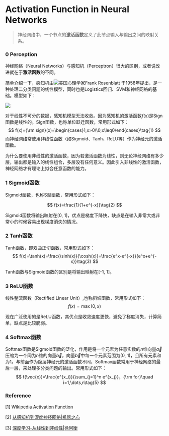 # Activation Function in Neural Networks

> 神经网络中，一个节点的**激活函数**定义了此节点输入与输出之间的映射关系。

### 0 Perception

神经网络（Neural Networks）与感知机（Perceptron）很大的区别，或者说改进就在于**激活函数**的不同。

简单介绍一下，感知机由![](https://upload.wikimedia.org/wikipedia/commons/thumb/a/a4/Flag_of_the_United_States.svg/38px-Flag_of_the_United_States.svg.png)美国心理学家Frank Rosenblatt 于1958年提出，是一种处理二分类问题的线性模型，同时也是Logistics回归、SVM和神经网络的基础。模型如下：

![](https://upload.wikimedia.org/wikipedia/commons/thumb/3/31/Perceptron.svg/750px-Perceptron.svg.png)

对于线性不可分的数据，感知机模型无法收敛。因为感知机的激活函数$f(x)$是Sign函数是线性的。Sign函数，也称单位跃迁函数，常用形式如下：
$$
f(x)={\rm sign}(x)=\begin{cases}1,x>0\\0,x\leq0\end{cases}\tag{1}
$$
而神经网络常使用非线性函数（如Sigmoid、Tanh、ReLU等）作为神经元的激活函数。

为什么要使用非线性的激活函数，因为若激活函数为线性，则无论神经网络有多少层，输出都是输入的线性组合，多层没有任何意义。因此引入非线性的激活函数，神经网络才有理论上拟合任意函数的能力。

### 1 Sigmoid函数

Sigmoid函数，也称S型函数，常用形式如下：

$$
f(x)=\frac{1}{1+e^{-x}}\tag{2}
$$

Sigmoid函数将输出映射在[0, 1]，优点是梯度下降快，缺点是在输入非常大或非常小的时候容易出现梯度消失的情况。

### 2 Tanh函数

Tanh函数，即双曲正切函数，常用形式如下：
$$
f(x)=\tanh(x)=\frac{\sinh(x)}{\cosh(x)}=\frac{e^x-e^{-x}}{e^x+e^{-x}}\tag{3}
$$

Tanh函数与Sigmoid函数的区别是将输出映射在[-1, 1]。

### 3 ReLU函数

线性整流函数（Rectified Linear Unit）,也称斜坡函数，常用形式如下：
$$
f(x)=\max(0,x)\tag{4}
$$

现在广泛使用的是ReLU函数，其优点是收敛速度更快，避免了梯度消失，计算简单，缺点是比较脆弱。

### 4 Softmax函数

Softmax函数是Sigmoid函数的泛化，作用是将一个元素为任意实数的$n$维向量$\vec{a}$压缩为一个同为$n$维的向量$\vec{b}$，向量$\vec{b}$中每一个元素范围为(0, 1)，且所有元素和为1。与前面作为隐层神经元的激活函数不同，Softmax函数常用于神经网络的最后一层，来处理多分类问题的输出。常用形式如下：
$$
f(\vec{x})=\frac{e^{x_i}}{\sum_{j=1}^n e^{x_j}}，{\rm for}\quad i=1,\dots,n\tag{5}
$$

### Reference

\[1] [Wikipedia Activation Function](https://en.wikipedia.org/wiki/Activation_function)

\[2] [从感知机到深度神经网络|机器之心](https://www.jiqizhixin.com/articles/2018-01-15-2)

\[3] [深度学习-从线性到非线性|徐阿衡](http://www.shuang0420.com/2017/01/21/%E7%A5%9E%E7%BB%8F%E7%BD%91%E7%BB%9C-%E4%BB%8E%E7%BA%BF%E6%80%A7%E5%88%B0%E9%9D%9E%E7%BA%BF%E6%80%A7/)